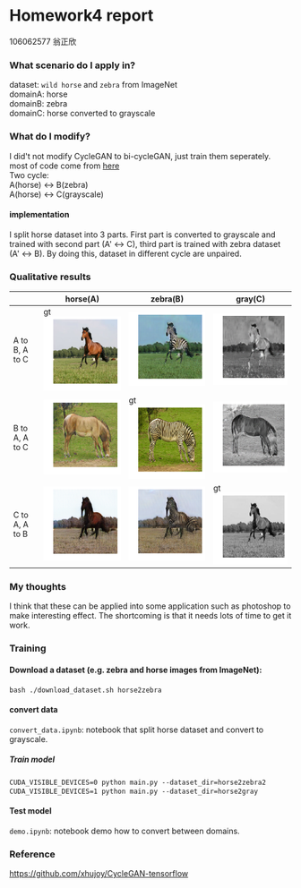 # Homework4 report
106062577 翁正欣

### What scenario do I apply in?
dataset: `wild horse` and `zebra` from ImageNet  
domainA: horse  
domainB: zebra  
domainC: horse converted to grayscale

### What do I modify?
I did't not modify CycleGAN to bi-cycleGAN, just train them seperately.  
most of code come from [here](https://github.com/xhujoy/CycleGAN-tensorflow)   
Two cycle:  
A(horse) <-> B(zebra)  
A(horse) <-> C(grayscale)

#### implementation
I split horse dataset into 3 parts. First part is converted to grayscale and trained with second part (A' <-> C), third part is trained with zebra dataset (A' <-> B). By doing this, dataset in different cycle are unpaired.  

### Qualitative results
|   |horse(A)|zebra(B)|gray(C)|
|---|---|---|---|
|A to B, A to C|gt![](./report_files/color2.png)|![](./report_files/zebra2.png)|![](./report_files/gray2.png)|
|B to A, A to C|![](./report_files/color3.png)|gt![](./report_files/zebra3.png)|![](./report_files/gray3.png)|
|C to A, A to B|![](./report_files/color.png)|![](./report_files/zebra.png)|gt![](./report_files/gray.png)|


### My thoughts
I think that these can be applied into some application such as photoshop to make interesting effect. The shortcoming is that it needs lots of time to get it work.

### Training
#### Download a dataset (e.g. zebra and horse images from ImageNet):
```
bash ./download_dataset.sh horse2zebra
```
#### convert data
`convert_data.ipynb`: notebook that split horse dataset and convert to grayscale.  
##### Train model
```
CUDA_VISIBLE_DEVICES=0 python main.py --dataset_dir=horse2zebra2
CUDA_VISIBLE_DEVICES=1 python main.py --dataset_dir=horse2gray
```
#### Test model
`demo.ipynb`: notebook demo how to convert between domains.
### Reference
https://github.com/xhujoy/CycleGAN-tensorflow
